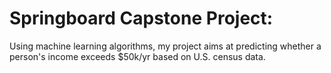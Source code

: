 # Springboard Capstone Project:
Using machine learning algorithms, my project aims at predicting whether a person's income exceeds $50k/yr based on U.S. census data.
